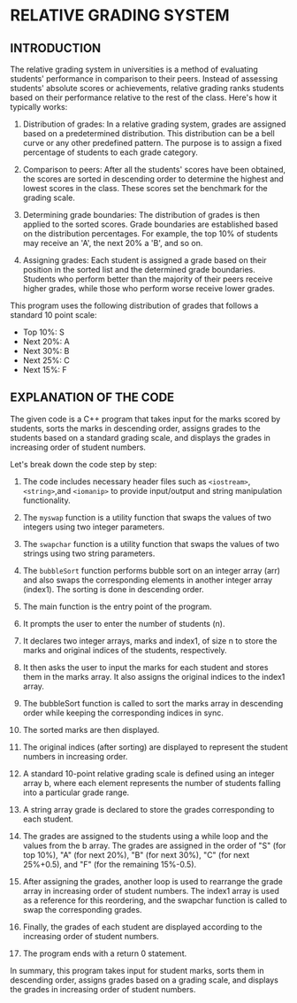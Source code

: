 # **RELATIVE GRADING SYSTEM**
## INTRODUCTION
The relative grading system in universities is a method of evaluating students' performance in comparison to their peers. Instead of assessing students' absolute scores or achievements, relative grading ranks students based on their performance relative to the rest of the class. Here's how it typically works:
1. Distribution of grades: In a relative grading system, grades are assigned based on a predetermined distribution. This distribution can be a bell curve or any other predefined pattern. The purpose is to assign a fixed percentage of students to each grade category.

2. Comparison to peers: After all the students' scores have been obtained, the scores are sorted in descending order to determine the highest and lowest scores in the class. These scores set the benchmark for the grading scale.

3. Determining grade boundaries: The distribution of grades is then applied to the sorted scores. Grade boundaries are established based on the distribution percentages. For example, the top 10% of students may receive an 'A', the next 20% a 'B', and so on.

4. Assigning grades: Each student is assigned a grade based on their position in the sorted list and the determined grade boundaries. Students who perform better than the majority of their peers receive higher grades, while those who perform worse receive lower grades.

This program uses the following distribution of grades that follows a standard 10 point scale:
* Top 10%: S
* Next 20%: A
* Next 30%: B
* Next 25%: C
* Next 15%: F

## EXPLANATION OF THE CODE
The given code is a C++ program that takes input for the marks scored by students, sorts the marks in descending order, assigns grades to the students based on a standard grading scale, and displays the grades in increasing order of student numbers.

Let's break down the code step by step:

1. The code includes necessary header files such as `<iostream>`,`<string>`,and `<iomanip>`  to provide input/output and string manipulation functionality.

2. The `myswap` function is a utility function that swaps the values of two integers using two integer parameters.

3. The `swapchar` function is a utility function that swaps the values of two strings using two string parameters.

4. The `bubbleSort` function performs bubble sort on an integer array (arr) and also swaps the corresponding elements in another integer array (index1). The sorting is done in descending order.

5. The main function is the entry point of the program.

6. It prompts the user to enter the number of students (n).

7. It declares two integer arrays, marks and index1, of size n to store the marks and original indices of the students, respectively.

8. It then asks the user to input the marks for each student and stores them in the marks array. It also assigns the original indices to the index1 array.

9. The bubbleSort function is called to sort the marks array in descending order while keeping the corresponding indices in sync.

10. The sorted marks are then displayed.

11. The original indices (after sorting) are displayed to represent the student numbers in increasing order.

12. A standard 10-point relative grading scale is defined using an integer array b, where each element represents the number of students falling into a particular grade range.

13. A string array grade is declared to store the grades corresponding to each student.

14. The grades are assigned to the students using a while loop and the values from the b array. The grades are assigned in the order of "S" (for top 10%), "A" (for next 20%), "B" (for next 30%), "C" (for next 25%+0.5), and "F" (for the remaining 15%-0.5).

15. After assigning the grades, another loop is used to rearrange the grade array in increasing order of student numbers. The index1 array is used as a reference for this reordering, and the swapchar function is called to swap the corresponding grades.

16. Finally, the grades of each student are displayed according to the increasing order of student numbers.

17. The program ends with a return 0 statement.

In summary, this program takes input for student marks, sorts them in descending order, assigns grades based on a grading scale, and displays the grades in increasing order of student numbers.

